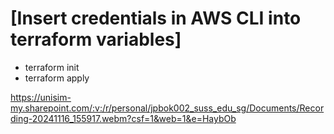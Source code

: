 # [Insert credentials in AWS CLI into terraform variables]

- terraform init
- terraform apply

https://unisim-my.sharepoint.com/:v:/r/personal/jpbok002_suss_edu_sg/Documents/Recording-20241116_155917.webm?csf=1&web=1&e=HaybOb
